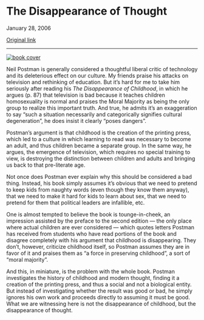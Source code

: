 The Disappearance of Thought
============================

January 28, 2006

[Original link](http://www.aaronsw.com/weblog/postmankid)

* * * * *

[![book
cover](image1_postmankid)](http://images.amazon.com/images/P/0679751661.01._SCLZZZZZZZ_.jpg)

Neil Postman is generally considered a thoughtful liberal critic of
technology and its deleterious effect on our culture. My friends praise
his attacks on television and rethinking of education. But it’s hard for
me to take him seriously after reading his *The Disappearance of
Childhood*, in which he argues (p. 87) that television is bad because it
teaches children homosexuality is normal and praises the Moral Majority
as being the only group to realize this important truth. And true, he
admits it’s an exaggeration to say “such a situation necessarily and
categorically signifies cultural degeneration”, he does insist it
clearly “poses dangers”.

Postman’s argument is that childhood is the creation of the printing
press, which led to a culture in which learning to read was necessary to
become an adult, and thus children became a separate group. In the same
way, he argues, the emergence of television, which requires no special
training to view, is destroying the distinction between children and
adults and bringing us back to that pre-literate age.

Not once does Postman ever explain why this should be considered a bad
thing. Instead, his book simply assumes it’s obvious that we need to
pretend to keep kids from naughty words (even though they know them
anyway), that we need to make it hard for kids to learn about sex, that
we need to pretend for them that political leaders are infallible, etc.

One is almost tempted to believe the book is tounge-in-cheek, an
impression assisted by the preface to the second edition — the only
place where actual children are ever considered — which quotes letters
Postman has received from students who have read portions of the book
and disagree completely with his argument that childhood is
disappearing. They don’t, however, criticize childhood itself, so
Postman assumes they are in favor of it and praises them as “a force in
preserving childhood”, a sort of “moral majority”.

And this, in miniature, is the problem with the whole book. Postman
investigates the history of childhood and modern thought, finding it a
creation of the printing press, and thus a social and not a biological
entity. But instead of investigating whether the result was good or bad,
he simply ignores his own work and proceeds directly to assuming it must
be good. What we are witnessing here is not the disappearance of
childhood, but the disappearance of thought.

[image1_postmankid]: image1_postmankid.jpg